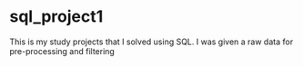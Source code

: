 # sql_project1
This is my study projects that I solved using SQL. I was given a raw data for pre-processing and filtering  
